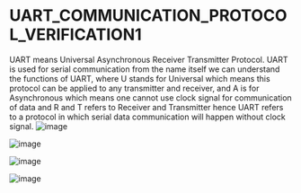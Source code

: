 # UART_COMMUNICATION_PROTOCOL_VERIFICATION1

UART means Universal Asynchronous Receiver Transmitter Protocol. UART is used for serial communication from the name itself we can understand the functions of UART, where U stands for Universal which means this protocol can be applied to any transmitter and receiver, and A is for Asynchronous which means one cannot use clock signal for communication of data and R and T refers to Receiver and Transmitter hence UART refers to a protocol in which serial data communication will happen without clock signal. 
![image](https://github.com/user-attachments/assets/00f67574-fa43-49d4-a31c-0f6fe22e71dd)

![image](https://github.com/user-attachments/assets/2966cfc0-f8ad-47e5-8160-41bad72008c6)

![image](https://github.com/user-attachments/assets/dc81b6c5-686f-46a6-a78f-979161f003f0)

![image](https://github.com/user-attachments/assets/5f5885a8-95f4-4f81-a6d1-92554ac186d9)

